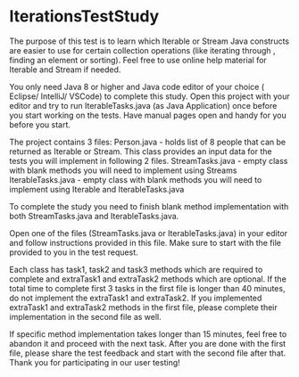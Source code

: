 # IterationsTestStudy
The purpose of this test is to learn which Iterable or Stream Java constructs are easier to use for certain collection operations (like iterating through , finding an element or sorting).
Feel free to use online help material for Iterable and Stream if needed.
 
You  only  need Java 8 or higher and  Java code editor of your choice ( Eclipse/ IntelliJ/ VSCode) to complete this study.
Open this project with your editor and try to run IterableTasks.java (as Java Application) once before you start working on the tests.
Have manual pages open and handy for you before you start.

The project contains 3 files:
Person.java - holds list of 8 people that can be returned as Iterable<erson> or Stream<Person>. This class provides an input data for the tests you will implement in following 2 files.
StreamTasks.java -  empty class with blank methods you will need to implement using Streams
IterableTasks.java - empty class with blank methods you will need to implement using Iterable and IterableTasks.java

To complete the study you need to finish blank method implementation with both StreamTasks.java and IterableTasks.java. 

Open one of the files (StreamTasks.java or IterableTasks.java) in your editor and follow instructions provided in this file. 
Make sure to start with the file provided to you in the test request.

Each class has task1, task2 and task3 methods which are required to complete and extraTask1 and extraTask2 methods which are optional.
If the total time to complete  first 3 tasks in the first file is longer than 40 minutes, do not implement the extraTask1 and extraTask2.
If you implemented extraTask1 and extraTask2 methods in the first file, please complete their implementation in the second file as well.

If specific method implementation takes longer than 15 minutes, feel free to abandon it and proceed with the next task.
After you are done with the first file, please share the test feedback and start with the second file after that.
Thank you for participating in our user testing!
